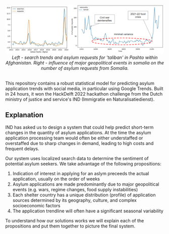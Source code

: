 <p align="center">
    <img src='images/top.png' style='width:800px;' />
    <br>
    <i>Left - search trends and asylum requests for 'taliban' in Pashto within Afghanistan. Right - influence of major geopolitical events in somalia on the number of asylum requests from Somalia.</i>
</p>
<br>
This repository contains a robust statistical model for predicting asylum application trends with social media, in particular using Google Trends. Built in 24 hours, it won the HackDelft 2022 hackathon challenge from the Dutch ministry of justice and service's IND (Immigratie en Naturalisatiedienst).

## Explanation
IND has asked us to design a system that could help predict short-term changes in the quantity of asylum applications. At the time the asylum application processing team would often be either understaffed or overstaffed due to sharp changes in demand, leading to high costs and frequent delays. 

Our system uses localized search data to determine the sentiment of potential asylum seekers. We take advantage of the following propositions:
1. Indication of interest in applying for an aslym preceeds the actual application, usually on the order of weeks
2. Asylum applications are made predominantly due to major geopolitical events (e.g. wars, regime changes, food supply instabilities)
3. Each shelter country has a unique distribution (profile) of application sources determined by its geography, culture, and complex socioeconomic factors
4. The application trendline will often have a significant seasonal variability

To understand how our solutions works we will explain each of the propositions and put them together to picture the final system.
